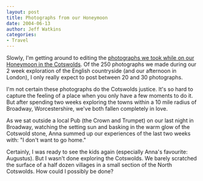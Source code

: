```yaml
---
layout: post
title: Photographs from our Honeymoon
date: 2004-06-13
author: Jeff Watkins
categories:
- Travel
---
```


Slowly, I'm getting around to editing the <a href="http://metrocat.org/photography/honeymoon-in-the-cotswolds"> photographs we took while on our Honeymoon in the Cotswolds</a>. Of the 250 photographs we made during our 2 week exploration of the English countryside (and our afternoon in London), I only really expect to post between 20 and 30 photographs.

I'm not certain these photographs do the Cotswolds justice. It's so hard to capture the feeling of a place when you only have a few moments to do it. But after spending two weeks exploring the towns within a 10 mile radius of Broadway, Worcestershire, we've both fallen completely in love.

As we sat outside a local Pub (the Crown and Trumpet) on our last night in Broadway, watching the setting sun and basking in the warm glow of the Cotswold stone, Anna summed up our experiences of the last two weeks with: "I don't want to go home."

Certainly, I was ready to see the kids again (especially Anna's favourite: Augustus). But I wasn't done exploring the Cotswolds. We barely scratched the surface of a half dozen villages in a small section of the North Cotswolds. How could I possibly be done?